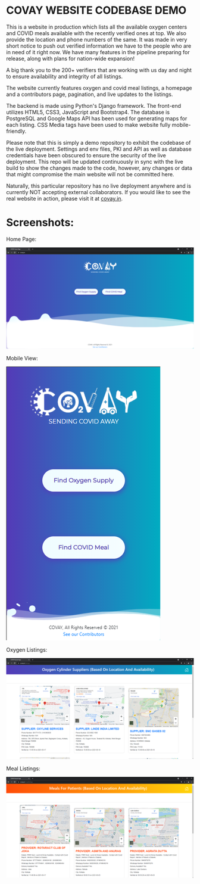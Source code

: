 # COVAY WEBSITE CODEBASE DEMO

This is a website in production which lists all the available oxygen centers and COVID meals available with the recently verified ones at top. We also provide the location and phone numbers of the same. It was made in very short notice to push out verified information we have to the people who are in need of it right now. We have many features in the pipeline preparing for release, along with plans for nation-wide expansion!


A big thank you to the 200+ verifiers that are working with us day and night to ensure availability and integrity of all listings.


The website currently features oxygen and covid meal listings, a homepage and a contributors page, pagination, and live updates to the listings.


The backend is made using Python's Django framework. The front-end utilizes HTML5, CSS3, JavaScript and Bootstrap4. The database is PostgreSQL and Google Maps API has been used for generating maps for each listing. CSS Media tags have been used to make website fully mobile-friendly. 


Please note that this is simply a demo repository to exhibit the codebase of the live deployment. Settings and env files, PKI and API as well as database credentials have been obscured to ensure the security of the live deployment. This repo will be updated continuously in sync with the live build to show the changes made to the code, however, any changes or data that might compromise the main website will not be committed here.


Naturally, this particular repository has no live deployment anywhere and is currently NOT accepting external collaborators. If you would like to see the real website in action, please visit it at [covay.in](https://covay.in).


# Screenshots:

Home Page:

![](Screenshots/Homepage.png)


Mobile View:

![](Screenshots/MobileView.png)


Oxygen Listings:

![](Screenshots/OxygenListings.png)

Meal Listings:

![](Screenshots/MealListings.png)
